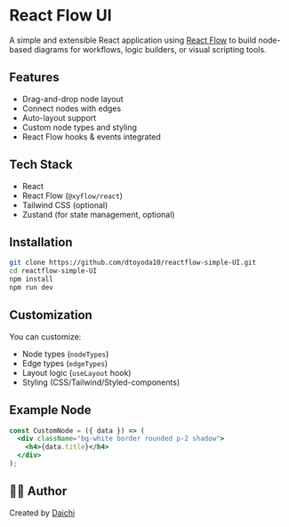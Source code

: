 # React Flow UI

A simple and extensible React application using [React Flow](https://reactflow.dev/) to build node-based diagrams for workflows, logic builders, or visual scripting tools.



##  Features

-  Drag-and-drop node layout  
-  Connect nodes with edges  
-  Auto-layout support  
-  Custom node types and styling  
-  React Flow hooks & events integrated  



##  Tech Stack

- React
- React Flow (`@xyflow/react`)
- Tailwind CSS (optional)
- Zustand (for state management, optional)



##  Installation

```bash
git clone https://github.com/dtoyoda10/reactflow-simple-UI.git
cd reactflow-simple-UI
npm install
npm run dev
```



##  Customization

You can customize:
- Node types (`nodeTypes`)
- Edge types (`edgeTypes`)
- Layout logic (`useLayout` hook)
- Styling (CSS/Tailwind/Styled-components)



##  Example Node

```jsx
const CustomNode = ({ data }) => (
  <div className="bg-white border rounded p-2 shadow">
    <h4>{data.title}</h4>
  </div>
);
```

## 👨‍💻 Author

Created by [Daichi](https://dtoyoda10.vercel.app/)
